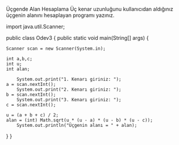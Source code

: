 Üçgende Alan Hesaplama
Üç kenar uzunluğunu kullanıcıdan aldığınız üçgenin alanını hesaplayan programı yazınız.

import java.util.Scanner;

public class Odev3 {
    public static void main(String[] args) {



    Scanner scan = new Scanner(System.in);

    int a,b,c;
    int u;
    int alan;

        System.out.print("1. Kenarı giriniz: ");
    a = scan.nextInt();
        System.out.print("2. Kenarı giriniz: ");
    b = scan.nextInt();
        System.out.print("3. Kenarı giriniz: ");
    c = scan.nextInt();

    u = (a + b + c) / 2;
    alan = (int) Math.sqrt(u * (u - a) * (u - b) * (u - c));
        System.out.println("Üçgenin alanı = " + alan);
   }
}
